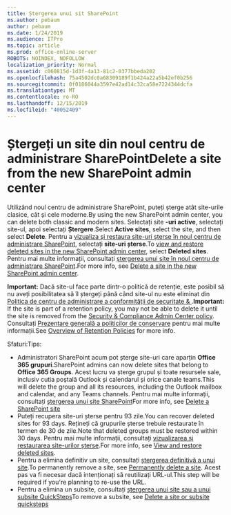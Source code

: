 ```yaml
---
title: Ștergerea unui sit SharePoint
ms.author: pebaum
author: pebaum
ms.date: 1/24/2019
ms.audience: ITPro
ms.topic: article
ms.prod: office-online-server
ROBOTS: NOINDEX, NOFOLLOW
localization_priority: Normal
ms.assetid: c060815d-1d3f-4a13-81c2-0377bbeda202
ms.openlocfilehash: 75a4502dc0a68309189f1b424a22a5b42ef0b256
ms.sourcegitcommit: 0f0186044a3597e42ad14c32ca58e7224344dcfa
ms.translationtype: MT
ms.contentlocale: ro-RO
ms.lasthandoff: 12/15/2019
ms.locfileid: "40052409"
---
```

# <a name="delete-a-site-from-the-new-sharepoint-admin-center"></a><span data-ttu-id="0f4d0-102">Ștergeți un site din noul centru de administrare SharePoint</span><span class="sxs-lookup"><span data-stu-id="0f4d0-102">Delete a site from the new SharePoint admin center</span></span>

<span data-ttu-id="0f4d0-103">Utilizând noul centru de administrare SharePoint, puteți șterge atât site-urile clasice, cât și cele moderne.</span><span class="sxs-lookup"><span data-stu-id="0f4d0-103">By using the new SharePoint admin center, you can delete both classic and modern sites.</span></span> <span data-ttu-id="0f4d0-104">Selectați site **-uri active**, selectați site-ul, apoi selectați **Ștergere**.</span><span class="sxs-lookup"><span data-stu-id="0f4d0-104">Select **Active sites**, select the site, and then select **Delete**.</span></span> <span data-ttu-id="0f4d0-105">Pentru a [vizualiza și restaura site-uri șterse în noul centru de administrare SharePoint](https://docs.microsoft.com/sharepoint/view-and-restore-deleted-sites-in-new-admin-center), selectați **site-uri șterse**.</span><span class="sxs-lookup"><span data-stu-id="0f4d0-105">To [view and restore deleted sites in the new SharePoint admin center](https://docs.microsoft.com/sharepoint/view-and-restore-deleted-sites-in-new-admin-center), select **Deleted sites**.</span></span> <span data-ttu-id="0f4d0-106">Pentru mai multe informații, consultați [ștergerea unui site în noul centru de administrare SharePoint](https://docs.microsoft.com/sharepoint/delete-site-collection#delete-a-site-in-the-new-sharepoint-admin-center).</span><span class="sxs-lookup"><span data-stu-id="0f4d0-106">For more info, see [Delete a site in the new SharePoint admin center](https://docs.microsoft.com/sharepoint/delete-site-collection#delete-a-site-in-the-new-sharepoint-admin-center).</span></span>

<span data-ttu-id="0f4d0-107">**Important:** Dacă site-ul face parte dintr-o politică de retenție, este posibil să nu aveți posibilitatea să îl ștergeți până când site-ul nu este eliminat din [Politica de centru de administrare a conformității de securitate &amp; ](https://protection.office.com/?rfr=AdminCenter#/homepage).</span><span class="sxs-lookup"><span data-stu-id="0f4d0-107">**Important:** If the site is part of a retention policy, you may not be able to delete it until the site is removed from the [Security &amp; Compliance Admin Center policy](https://protection.office.com/?rfr=AdminCenter#/homepage).</span></span> <span data-ttu-id="0f4d0-108">Consultați [Prezentare generală a politicilor de conservare](https://docs.microsoft.com/office365/securitycompliance/retention-policies#content-in-onedrive-accounts-and-sharepoint-sites) pentru mai multe informații.</span><span class="sxs-lookup"><span data-stu-id="0f4d0-108">See [Overview of Retention Policies](https://docs.microsoft.com/office365/securitycompliance/retention-policies#content-in-onedrive-accounts-and-sharepoint-sites) for more info.</span></span> 

<span data-ttu-id="0f4d0-109">Sfaturi:</span><span class="sxs-lookup"><span data-stu-id="0f4d0-109">Tips:</span></span>
- <span data-ttu-id="0f4d0-110">Administratori SharePoint acum pot șterge site-uri care aparțin **Office 365 grupuri**.</span><span class="sxs-lookup"><span data-stu-id="0f4d0-110">SharePoint admins can now delete sites that belong to **Office 365 Groups**.</span></span> <span data-ttu-id="0f4d0-111">Acest lucru va șterge grupul și toate resursele sale, inclusiv cutia poștală Outlook și calendarul și orice canale teams.</span><span class="sxs-lookup"><span data-stu-id="0f4d0-111">This will delete the group and all its resources, including the Outlook mailbox and calendar, and any Teams channels.</span></span> <span data-ttu-id="0f4d0-112">Pentru mai multe informații, consultați [ștergerea unui site SharePoint](https://docs.microsoft.com/sharepoint/manage-sites-in-new-admin-center#delete-a-site)</span><span class="sxs-lookup"><span data-stu-id="0f4d0-112">For more info, see [Delete a SharePoint site](https://docs.microsoft.com/sharepoint/manage-sites-in-new-admin-center#delete-a-site)</span></span>
- <span data-ttu-id="0f4d0-113">Puteți recupera site-uri șterse pentru 93 zile.</span><span class="sxs-lookup"><span data-stu-id="0f4d0-113">You can recover deleted sites for 93 days.</span></span> <span data-ttu-id="0f4d0-114">Rețineți că grupurile șterse trebuie restaurate în termen de 30 de zile.</span><span class="sxs-lookup"><span data-stu-id="0f4d0-114">Note that deleted groups must be restored within 30 days.</span></span> <span data-ttu-id="0f4d0-115">Pentru mai multe informații, consultați [vizualizarea și restaurarea site-urilor șterse](https://docs.microsoft.com/sharepoint/view-and-restore-deleted-sites-in-new-admin-center).</span><span class="sxs-lookup"><span data-stu-id="0f4d0-115">For more info, see [View and restore deleted sites](https://docs.microsoft.com/sharepoint/view-and-restore-deleted-sites-in-new-admin-center).</span></span>
- <span data-ttu-id="0f4d0-116">Pentru a elimina definitiv un site, consultați [ștergerea definitivă a unui site](https://docs.microsoft.com/sharepoint/delete-site-collection#permanently-delete-a-site).</span><span class="sxs-lookup"><span data-stu-id="0f4d0-116">To permanently remove a site, see [Permanently delete a site](https://docs.microsoft.com/sharepoint/delete-site-collection#permanently-delete-a-site).</span></span> <span data-ttu-id="0f4d0-117">Acest pas va fi necesar dacă intenționați să reutilizați URL-ul.</span><span class="sxs-lookup"><span data-stu-id="0f4d0-117">This step will be required if you're planning to re-use the URL.</span></span> 
- <span data-ttu-id="0f4d0-118">Pentru a elimina un subsite, consultați [ștergerea unui site sau a unui subsite QuickSteps](https://support.office.com/article/Delete-a-SharePoint-site-or-subsite-bc37b743-0cef-475e-9a8c-8fc4d40179fb#__bkmkshortcut)</span><span class="sxs-lookup"><span data-stu-id="0f4d0-118">To remove a subsite, see [Delete a site or subsite quicksteps](https://support.office.com/article/Delete-a-SharePoint-site-or-subsite-bc37b743-0cef-475e-9a8c-8fc4d40179fb#__bkmkshortcut)</span></span>
